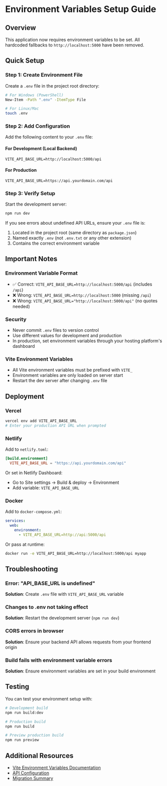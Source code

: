 # Environment Variables Setup Guide

## Overview
This application now requires environment variables to be set. All hardcoded fallbacks to `http://localhost:5000` have been removed.

## Quick Setup

### Step 1: Create Environment File

Create a `.env` file in the project root directory:

```bash
# For Windows (PowerShell)
New-Item -Path ".env" -ItemType File

# For Linux/Mac
touch .env
```

### Step 2: Add Configuration

Add the following content to your `.env` file:

#### For Development (Local Backend)
```env
VITE_API_BASE_URL=http://localhost:5000/api
```

#### For Production
```env
VITE_API_BASE_URL=https://api.yourdomain.com/api
```

### Step 3: Verify Setup

Start the development server:

```bash
npm run dev
```

If you see errors about undefined API URLs, ensure your `.env` file is:
1. Located in the project root (same directory as `package.json`)
2. Named exactly `.env` (not `.env.txt` or any other extension)
3. Contains the correct environment variable

## Important Notes

### Environment Variable Format
- ✅ Correct: `VITE_API_BASE_URL=http://localhost:5000/api` (includes `/api`)
- ❌ Wrong: `VITE_API_BASE_URL=http://localhost:5000` (missing `/api`)
- ❌ Wrong: `VITE_API_BASE_URL="http://localhost:5000/api"` (no quotes needed)

### Security
- Never commit `.env` files to version control
- Use different values for development and production
- In production, set environment variables through your hosting platform's dashboard

### Vite Environment Variables
- All Vite environment variables must be prefixed with `VITE_`
- Environment variables are only loaded on server start
- Restart the dev server after changing `.env` file

## Deployment

### Vercel
```bash
vercel env add VITE_API_BASE_URL
# Enter your production API URL when prompted
```

### Netlify
Add to `netlify.toml`:
```toml
[build.environment]
  VITE_API_BASE_URL = "https://api.yourdomain.com/api"
```

Or set in Netlify Dashboard:
- Go to Site settings → Build & deploy → Environment
- Add variable: `VITE_API_BASE_URL`

### Docker
Add to `docker-compose.yml`:
```yaml
services:
  web:
    environment:
      - VITE_API_BASE_URL=http://api:5000/api
```

Or pass at runtime:
```bash
docker run -e VITE_API_BASE_URL=http://localhost:5000/api myapp
```

## Troubleshooting

### Error: "API_BASE_URL is undefined"
**Solution**: Create `.env` file with `VITE_API_BASE_URL` variable

### Changes to .env not taking effect
**Solution**: Restart the development server (`npm run dev`)

### CORS errors in browser
**Solution**: Ensure your backend API allows requests from your frontend origin

### Build fails with environment variable errors
**Solution**: Ensure environment variables are set in your build environment

## Testing

You can test your environment setup with:

```bash
# Development build
npm run build:dev

# Production build
npm run build

# Preview production build
npm run preview
```

## Additional Resources

- [Vite Environment Variables Documentation](https://vitejs.dev/guide/env-and-mode.html)
- [API Configuration](./src/config/api.ts)
- [Migration Summary](./API_ENV_MIGRATION_SUMMARY.md)


